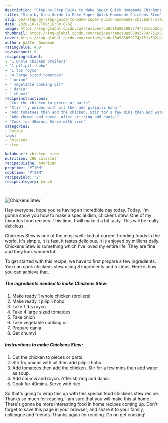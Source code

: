 ```yaml
---
description: "Step-by-Step Guide to Make Super Quick Homemade Chickens Stew"
title: "Step-by-Step Guide to Make Super Quick Homemade Chickens Stew"
slug: 663-step-by-step-guide-to-make-super-quick-homemade-chickens-stew
date: 2020-10-17T09:16:00.076Z
image: https://img-global.cpcdn.com/recipes/ca0c18a985093774/751x532cq70/chickens-stew-recipe-main-photo.jpg
thumbnail: https://img-global.cpcdn.com/recipes/ca0c18a985093774/751x532cq70/chickens-stew-recipe-main-photo.jpg
cover: https://img-global.cpcdn.com/recipes/ca0c18a985093774/751x532cq70/chickens-stew-recipe-main-photo.jpg
author: Walter Goodman
ratingvalue: 4.9
reviewcount: 9
recipeingredient:
- "1 whole chicken broilers"
- "1 pilipili hoho"
- "1 tbs royco"
- "4 large sized tomatoes"
- " onion"
- " vegetable cooking oil"
- " dania"
- " chumvi"
recipeinstructions:
- "Cut the chicken to pieces or parts"
- "Stir fry onions with oil then add pilipili hoho."
- "Add tomatoes then add the chicken. Stir for a few mins then add water as soup."
- "Add chumvi and royco. After stirring add dania."
- "Cook for 40mins. Serve with rice"
categories:
- Recipe
tags:
- chickens
- stew

katakunci: chickens stew 
nutrition: 206 calories
recipecuisine: American
preptime: "PT10M"
cooktime: "PT38M"
recipeyield: "2"
recipecategory: Lunch

---
```



![Chickens Stew](https://img-global.cpcdn.com/recipes/ca0c18a985093774/751x532cq70/chickens-stew-recipe-main-photo.jpg)

Hey everyone, hope you're having an incredible day today. Today, I'm gonna show you how to make a special dish, chickens stew. One of my favorites food recipes. This time, I will make it a bit tasty. This will be really delicious.



Chickens Stew is one of the most well liked of current trending foods in the world. It's simple, it is fast, it tastes delicious. It is enjoyed by millions daily. Chickens Stew is something which I've loved my entire life. They are fine and they look wonderful.


To get started with this recipe, we have to first prepare a few ingredients. You can cook chickens stew using 8 ingredients and 5 steps. Here is how you can achieve that.

<!--inarticleads1-->

##### The ingredients needed to make Chickens Stew:

1. Make ready 1 whole chicken (broilers)
1. Make ready 1 pilipili hoho
1. Take 1 tbs royco
1. Take 4 large sized tomatoes
1. Take  onion
1. Take  vegetable cooking oil
1. Prepare  dania
1. Get  chumvi




<!--inarticleads2-->

##### Instructions to make Chickens Stew:

1. Cut the chicken to pieces or parts
1. Stir fry onions with oil then add pilipili hoho.
1. Add tomatoes then add the chicken. Stir for a few mins then add water as soup.
1. Add chumvi and royco. After stirring add dania.
1. Cook for 40mins. Serve with rice




So that's going to wrap this up with this special food chickens stew recipe. Thanks so much for reading. I am sure that you will make this at home. There's gonna be more interesting food in home recipes coming up. Don't forget to save this page in your browser, and share it to your family, colleague and friends. Thanks again for reading. Go on get cooking!
